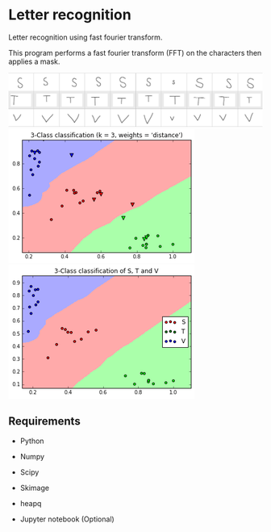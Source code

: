 # Letter recognition
Letter recognition using fast fourier transform.

This program performs a fast fourier transform (FFT) on the characters then applies a mask. 

![](images/letters.png)
![](images/index.png)
![](images/indexV.png)


## Requirements 

* Python 
* Numpy
* Scipy
* Skimage
* heapq 

* Jupyter notebook (Optional)
